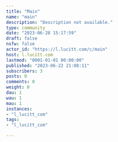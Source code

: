 ```yaml
---
title: "Main" 
name: "main"
description: "Description not available."
type: community
date: "2023-06-28 15:17:59"
draft: false
nsfw: false
actor_id: "https://l.lucitt.com/c/main"
host: l.lucitt.com
lastmod: "0001-01-01 00:00:00"
published: "2023-06-22 21:08:11"
subscribers: 3
posts: 0
comments: 0
weight: 0
dau: 1
wau: 1
mau: 1
instances:
- "l_lucitt_com"
tags: 
- "l_lucitt_com"

---
```

